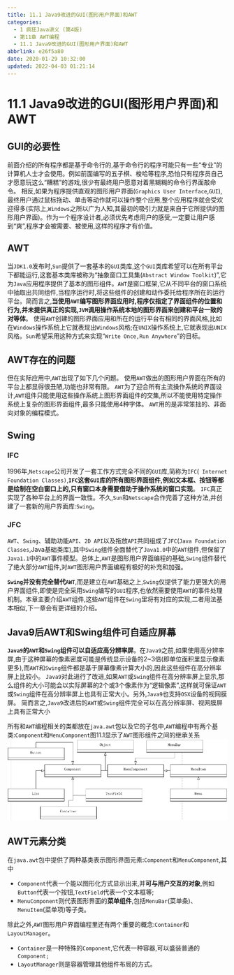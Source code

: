 ```yaml
---
title: 11.1 Java9改进的GUI(图形用户界面)和AWT
categories: 
  - 1 疯狂Java讲义 (第4版)
  - 第11章 AWT编程
  - 11.1 Java9改进的GUI(图形用户界面)和AWT
abbrlink: e26f5a80
date: 2020-01-29 10:32:00
updated: 2022-04-03 01:21:14
---
```

# 11.1 Java9改进的GUI(图形用户界面)和AWT
## GUI的必要性
前面介绍的所有程序都是基于命令行的,基于命令行的程序可能只有一些“专业”的计算机人士才会使用。例如前面编写的五子棋、梭哈等程序,恐怕只有程序员自己才愿意玩这么“糟糕”的游戏,很少有最终用户愿意对着黑糊糊的命令行界面敲命令。
相反,如果为程序提供直观的图形用户界面(`Graphics User Interface`,`GUI`),最终用户通过鼠标拖动、单击等动作就可以操作整个应用,整个应用程序就会受欢迎得多(实际上,`Windows`之所以广为人知,其最初的吸引力就是来自于它所提供的图形用户界面)。作为一个程序设计者,必须优先考虑用户的感受,一定要让用户感到“爽”,程序才会被需要、被使用,这样的程序才有价值。
## AWT
当`JDK1.0`发布时,`Sun`提供了一套基本的`GUI`类库,这个`GUI`类库希望可以在所有平台下都能运行,这套基本类库被称为“抽象窗口工具集(`Abstract Window Toolkit`)”,它为`Java`应用程序提供了基本的图形组件。`AWT`是窗口框架,它从不同平台的窗口系统中抽取出共同组件,当程序运行时,将这些组件的创建和动作委托给程序所在的运行平台。简而言之,**当使用`AWT`编写图形界面应用时,程序仅指定了界面组件的位置和行为,并未提供真正的实现,`JVM`调用操作系统本地的图形界面来创建和平台一致的对等体**。
使用`AWT`创建的图形界面应用和所在的运行平台有相同的界面风格,比如在`Windows`操作系统上它就表现出`Windows`风格;在`UNIX`操作系统上,它就表现出`UNIX`风格。`Sun`希望采用这种方式来实现“`Write Once,Run Anywhere`”的目标。
## AWT存在的问题
但在实际应用中,`AWT`出现了如下几个问题。
使用`AWT`做出的图形用户界面在所有的平台上都显得很丑陋,功能也非常有限。
`AWT`为了迎合所有主流操作系统的界面设计,`AWT`组件只能使用这些操作系统上图形界面组件的交集,所以不能使用特定操作系统上复杂的图形界面组件,最多只能使用4种字体。
`AWT`用的是非常笨拙的、非面向对象的编程模式。
## Swing
### IFC
1996年,`Netscape`公司开发了一套工作方式完全不同的`GUI`库,简称为`IFC`(` Internet Foundation Classes)`,**`IFC`这套`GUI`库的所有图形界面组件,例如文本框、按钮等都是绘制在空白窗口上的,只有窗口本身需要借助于操作系统的窗口实现**。
`IFC`真正实现了各种平台上的界面一致性。不久,`Sun`和`Netscape`合作完善了这种方法,并创建了一套新的用户界面库:`Swing`。
### JFC
`AWT`、`Swing`、辅助功能`API`、`2D API`以及拖放`API`共同组成了`JFC`(`Java Foundation Classes`,Java基础类库),其中`Swing`组件全面替代了`Java1.0`中的`AWT`组件,但保留了`Java1.1`中的`AWT`事件模型。总体上,`AWT`是图形用户界面编程的基础,`Swing`组件替代了绝大部分`AWT`组件,对`AWT`图形用户界面编程有极好的补充和加强。

**`Swing`并没有完全替代`AWT`**,而是建立在`AWT`基础之上,`Swing`仅提供了能力更强大的用户界面组件,即使是完全采用`Swing`编写的`GUI`程序,也依然需要使用`AWT`的事件处理机制。本章主要介绍`AWT`组件,这些`AWT`组件在`Swing`里将有对应的实现,二者用法基本相似,下一章会有更详细的介绍。

## Java9后AWT和Swing组件可自适应屏幕
**`Java9`的`AWT`和`Swing`组件可以自适应高分辨率屏**。在`Java9`之前,如果使用高分辨率屏,由于这种屏幕的像素密度可能是传统显示设备的2~3倍(即单位面积里显示像素更多),而`AWT`和`Swing`组件都是基于屏幕像素计算大小的,因此这些组件在高分辨率屏上比较小。
`Java9`对此进行了改进,如果`AWT`或`Swing`组件在高分辨率屏上显示,那么组件的大小可能会以实际屏幕的2个或3个像素作为“逻辑像素”,这样就可保证`AWT`或`Swing`组件在高分辨率屏上也具有正常大小。另外,`Java9`也支持`OSX`设备的视网膜屏。
简而言之,`Java9`改进后的`AWT`或`Swing`组件完全可以在高分辨率屏、视网膜屏上具有正常大小

所有和`AWT`编程相关的类都放在`java.awt`包以及它的子包中,`AWT`编程中有两个基类:`Component`和`MenuComponent`图11.1显示了`AWT`图形组件之间的继承关系
![这里有一张图片](https://raw.githubusercontent.com/lanlan2017/images/master/CrazyJavaHandout4/Chapter4/11.1.0/1.png)
## AWT元素分类
在`java.awt`包中提供了两种基类表示图形界面元素:`Component`和`MenuComponent`,其中
- `Component`代表一个能以图形化方式显示出来,并**可与用户交互的对象**,例如`Button`代表一个按钮,`TextField`代表一个文本框等;
- `MenuComponent`则代表图形界面的**菜单组件**,包括`MenuBar`(菜单条)、`MenuItem`(菜单项)等子类。

除此之外,`AWT`图形用户界面编程里还有两个重要的概念:`Container`和`LayoutManager`。
- `Container`是一种特殊的`Component`,它代表一种容器,可以盛装普通的`Component;`
- `LayoutManager`则是容器管理其他组件布局的方式。

<!-- CrazyJavaHandout4/Chapter4/11.1.0/ -->
